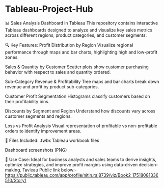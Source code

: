 # Tableau-Project-Hub
📊 Sales Analysis Dashboard in Tableau
This repository contains interactive Tableau dashboards designed to analyze and visualize key sales metrics across different regions, product categories, and customer segments.

🔍 Key Features:
Profit Distribution by Region
Visualize regional performance through maps and bar charts, highlighting high and low-profit zones.

Sales & Quantity by Customer
Scatter plots show customer purchasing behavior with respect to sales and quantity ordered.

Sub-Category Revenue & Profitability
Tree maps and bar charts break down revenue and profit by product sub-categories.

Customer Profit Segmentation
Histograms classify customers based on their profitability bins.

Discounts by Segment and Region
Understand how discounts vary across customer segments and regions.

Loss vs Profit Analysis
Visual representation of profitable vs non-profitable orders to identify improvement areas.

📁 Files Included:
.twbx Tableau workbook files

Dashboard screenshots (PNG)

🧠 Use Case:
Ideal for business analysts and sales teams to derive insights, optimize strategies, and improve profit margins using data-driven decision-making.
Tavleau Public link below:-
https://public.tableau.com/app/profile/nitin.raj8739/viz/Book2_17518081336510/Story1
